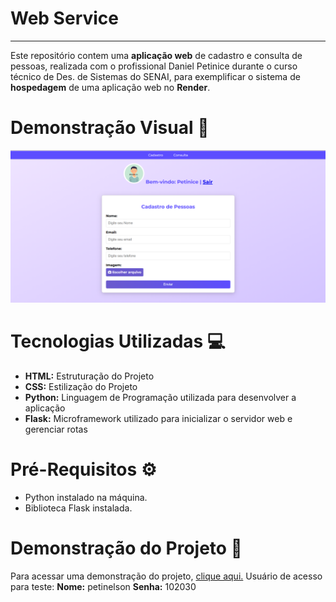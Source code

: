 # Web Service
---
Este repositório contem uma **aplicação web** de cadastro e consulta de pessoas, realizada com o profissional Daniel Petinice durante o curso técnico de Des. de Sistemas do SENAI, para exemplificar o sistema de **hospedagem** de uma aplicação web no **Render**.

# Demonstração Visual 🔎
![tela](static/assets/agenda.png)

# Tecnologias Utilizadas 💻
- **HTML:** Estruturação do Projeto
- **CSS:** Estilização do Projeto
- **Python:** Linguagem de Programação utilizada para desenvolver a aplicação
- **Flask:** Microframework utilizado para inicializar o servidor web e gerenciar rotas

# Pré-Requisitos ⚙
- Python instalado na máquina.
- Biblioteca Flask instalada.

# Demonstração do Projeto 🚀
Para acessar uma demonstração do projeto, [clique aqui.](https://web-service-santiago.onrender.com)
Usuário de acesso para teste: **Nome:** petinelson **Senha:** 102030
